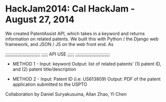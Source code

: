 HackJam2014: Cal HackJam - August 27, 2014
=============

We created PatentAssist API, which takes in a keyword and returns information on related patents.
We built this with Python / the Django web framework, and JSON / JS on the web front end. As  


;;;;;;;;;;;;;;;;;;;;;;;;;;
;;;;;     API USE    ;;;;;
;;;;;;;;;;;;;;;;;;;;;;;;;;

- METHOD 1 -
Input: keyword
Output: list of related patents' (1) patent ID, and (2) patent title/description


- METHOD 2 -
Input: Patent ID (i.e: US613809)
Output: PDF of the patent application submitted to the USPTO









Collaboration by Daniel Suryakusuma, Allan Zhao, Yi Chen


